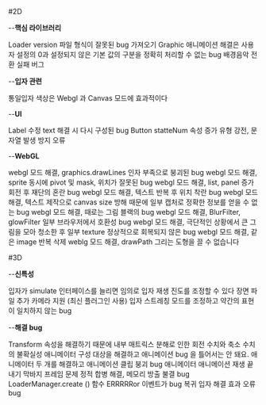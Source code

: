 #2D

--**핵심 라이브러리**

Loader version 파일 형식이 잘못된 bug 가져오기
Graphic 애니메이션 해결은 사용자 설정의 0과 설정되지 않은 기본 값의 구분을 정확히 처리할 수 없는 bug
배경음악 전환 실패 버그


--**입자 관련**

통일입자 색상은 Webgl 과 Canvas 모드에 효과적이다

--**UI**

Label 수정 text 해결 시 다시 구성된 bug
Button statteNum 속성 증가 유형 강전, 문자열 발생 방지 오류

--**WebGL**

webgl 모드 해결, graphics.drawLines 인자 부족으로 붕괴된 bug
webgl 모드 해결, sprite 동시에 pivot 및 mask, 위치가 잘못된 bug
webgl 모드 해결, list, panel 증가 회전 후 재단의 혼란 bug
webgl 모드 해결, 텍스트 반복 후 위치 착란 bug
webgl 모드 해결, 텍스트 제작으로 canvas size 방해 때문에 일부 캡처로 정확한 정보를 얻을 수 없는 bug
webgl 모드 해결, 때로는 그림 블랙의 bug
webgl 모드 해결, BlurFilter, glowFilter 일부 브라우저에서 호환성 bug
webgl 모드 해결, 극단적인 상황에서 큰 그림을 모아 청소한 후 일부 texture 정상적으로 회복되지 않은 bug
webgl 모드 해결, 같은 image 반복 삭제
weblg 모드 해결, drawPath 그리는 도형을 끌 수 없습니다

#3D

--**신특성**

입자가 simulate 인터페이스를 늘리면 임의로 입자 재생 진도를 조정할 수 있다
장면 파일 추가 카메라 지원 (최신 플러그인 사용)
입자 스트레칭 모드를 조정하고 약간의 표현이 일치하지 않는 bug

--**해결 bug**

Transform 속성을 해결하기 때문에 내부 매트릭스 분해로 인한 회전 수치와 축소 수치의 불확실성
애니메이터 구성 대상을 해결하고 애니메이션 bug 을 틀어서는 안 돼요.
애니메이터 두 개를 해결하고 애니메이션 클립 붕괴 bug
애니메이터 애니메이션 재생 끝내기 막바지 프레임 문제
정적 합병 해결, 메모리 방출 불결 bug
LoaderManager.create () 함수 ERRRRRor 이벤트가 bug 복귀
입자 해결 효과 오류 bug